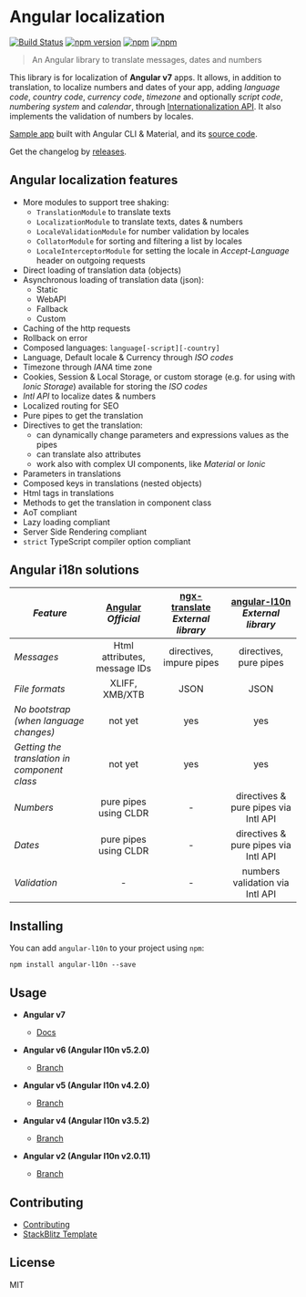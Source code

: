 # Angular localization
[![Build Status](https://travis-ci.org/robisim74/angular-l10n.svg?branch=master)](https://travis-ci.org/robisim74/angular-l10n) [![npm version](https://badge.fury.io/js/angular-l10n.svg)](https://badge.fury.io/js/angular-l10n) [![npm](https://img.shields.io/npm/dm/angular-l10n.svg)](https://www.npmjs.com/package/angular-l10n) [![npm](https://img.shields.io/npm/l/angular-l10n.svg)](https://www.npmjs.com/package/angular-l10n)
> An Angular library to translate messages, dates and numbers

This library is for localization of **Angular v7** apps. 
It allows, in addition to translation, to localize numbers and dates of your app, adding _language code_, _country code_, _currency code_, _timezone_ and optionally _script code_, _numbering system_ and _calendar_, through [Internationalization API](https://robisim74.github.io/angular-l10n/spec/configuration/#intl-api). It also implements the validation of numbers by locales.

[Sample app](http://robisim74.github.io/angular-l10n-sample) built with Angular CLI & Material, and its [source code](https://github.com/robisim74/angular-l10n-sample).

Get the changelog by [releases](https://github.com/robisim74/angular-l10n/releases).

## Angular localization features
- More modules to support tree shaking:
    - `TranslationModule` to translate texts
    - `LocalizationModule` to translate texts, dates & numbers
    - `LocaleValidationModule` for number validation by locales
    - `CollatorModule` for sorting and filtering a list by locales
    - `LocaleInterceptorModule` for setting the locale in _Accept-Language_ header on outgoing requests
- Direct loading of translation data (objects)
- Asynchronous loading of translation data (json):
    - Static
    - WebAPI
    - Fallback
    - Custom
- Caching of the http requests
- Rollback on error
- Composed languages: `language[-script][-country]`
- Language, Default locale & Currency through _ISO codes_
- Timezone through _IANA_ time zone
- Cookies, Session & Local Storage, or custom storage (e.g. for using with _Ionic Storage_) available for storing the _ISO codes_
- _Intl API_ to localize dates & numbers
- Localized routing for SEO
- Pure pipes to get the translation
- Directives to get the translation:
    - can dynamically change parameters and expressions values as the pipes
    - can translate also attributes
    - work also with complex UI components, like _Material_ or _Ionic_
- Parameters in translations
- Composed keys in translations (nested objects)
- Html tags in translations
- Methods to get the translation in component class
- AoT compliant
- Lazy loading compliant
- Server Side Rendering compliant
- `strict` TypeScript compiler option compliant

## Angular i18n solutions
| _Feature_ | [Angular](https://angular.io/guide/i18n) _Official_ | [ngx-translate](http://www.ngx-translate.com) _External library_ | [angular-l10n](https://robisim74.github.io/angular-l10n) _External library_ |
| --------- |:---------:|:---------:|:---------:|
_Messages_ | Html attributes, message IDs | directives, impure pipes | directives, pure pipes
_File formats_ | XLIFF, XMB/XTB | JSON | JSON
_No bootstrap (when language changes)_ | not yet | yes | yes
_Getting the translation in component class_ | not yet | yes | yes
_Numbers_ | pure pipes using CLDR | - | directives & pure pipes via Intl API
_Dates_ | pure pipes using CLDR | - | directives & pure pipes via Intl API
_Validation_ | - | - | numbers validation via Intl API

## Installing
You can add `angular-l10n` to your project using `npm`:
```Shell
npm install angular-l10n --save 
```

## Usage
- **Angular v7**
    - [Docs](https://robisim74.github.io/angular-l10n)

- **Angular v6 (Angular l10n v5.2.0)**
    - [Branch](https://github.com/robisim74/angular-l10n/tree/angular_v6/docs)

- **Angular v5 (Angular l10n v4.2.0)**
    - [Branch](https://github.com/robisim74/angular-l10n/tree/angular_v5/docs)

- **Angular v4 (Angular l10n v3.5.2)**
    - [Branch](https://github.com/robisim74/angular-l10n/tree/angular_v4)

- **Angular v2 (Angular l10n v2.0.11)**
    - [Branch](https://github.com/robisim74/angular-l10n/tree/angular_v2)

## Contributing
- [Contributing](https://github.com/robisim74/angular-l10n/blob/master/CONTRIBUTING.md)
- [StackBlitz Template](https://stackblitz.com/edit/angular-l10n)

## License
MIT
